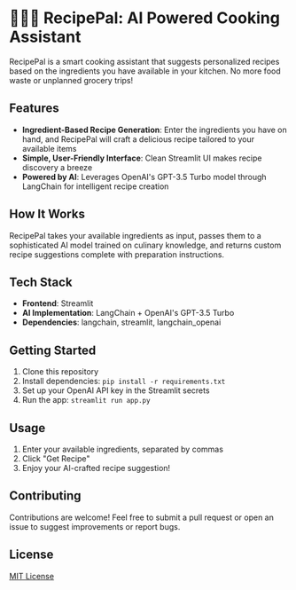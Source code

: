 # 👨🏻‍🍳 RecipePal: AI Powered Cooking Assistant

RecipePal is a smart cooking assistant that suggests personalized recipes based on the ingredients you have available in your kitchen. No more food waste or unplanned grocery trips!

## Features

- **Ingredient-Based Recipe Generation**: Enter the ingredients you have on hand, and RecipePal will craft a delicious recipe tailored to your available items
- **Simple, User-Friendly Interface**: Clean Streamlit UI makes recipe discovery a breeze
- **Powered by AI**: Leverages OpenAI's GPT-3.5 Turbo model through LangChain for intelligent recipe creation

## How It Works

RecipePal takes your available ingredients as input, passes them to a sophisticated AI model trained on culinary knowledge, and returns custom recipe suggestions complete with preparation instructions.

## Tech Stack

- **Frontend**: Streamlit
- **AI Implementation**: LangChain + OpenAI's GPT-3.5 Turbo
- **Dependencies**: langchain, streamlit, langchain_openai

## Getting Started

1. Clone this repository
2. Install dependencies: `pip install -r requirements.txt`
3. Set up your OpenAI API key in the Streamlit secrets
4. Run the app: `streamlit run app.py`

## Usage

1. Enter your available ingredients, separated by commas
2. Click "Get Recipe"
3. Enjoy your AI-crafted recipe suggestion!

## Contributing

Contributions are welcome! Feel free to submit a pull request or open an issue to suggest improvements or report bugs.

## License

[MIT License](LICENSE)

